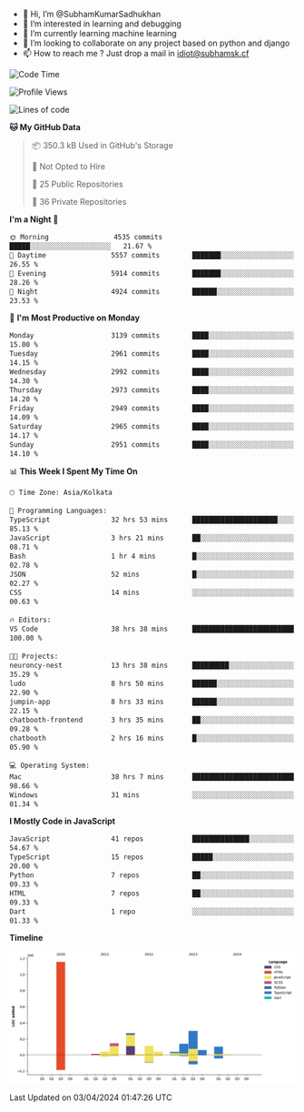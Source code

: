 - 👋 Hi, I’m @SubhamKumarSadhukhan
- 👀 I’m interested in learning and debugging
- 🌱 I’m currently learning machine learning
- 💞️ I’m looking to collaborate on any project based on python and django
- 📫 How to reach me ?
      Just drop a mail in idiot@subhamsk.cf

<!---
SubhamKumarSadhukhan/SubhamKumarSadhukhan is a ✨ special ✨ repository because its `README.md` (this file) appears on your GitHub profile.
You can click the Preview link to take a look at your changes.
--->


<!--START_SECTION:waka-->
![Code Time](http://img.shields.io/badge/Code%20Time-2%2C078%20hrs%2051%20mins-blue)

![Profile Views](http://img.shields.io/badge/Profile%20Views-0-blue)

![Lines of code](https://img.shields.io/badge/From%20Hello%20World%20I%27ve%20Written-2.4%20million%20lines%20of%20code-blue)

**🐱 My GitHub Data** 

> 📦 350.3 kB Used in GitHub's Storage 
 > 
> 🚫 Not Opted to Hire
 > 
> 📜 25 Public Repositories 
 > 
> 🔑 36 Private Repositories 
 > 
**I'm a Night 🦉** 

```text
🌞 Morning                4535 commits        █████░░░░░░░░░░░░░░░░░░░░   21.67 % 
🌆 Daytime                5557 commits        ███████░░░░░░░░░░░░░░░░░░   26.55 % 
🌃 Evening                5914 commits        ███████░░░░░░░░░░░░░░░░░░   28.26 % 
🌙 Night                  4924 commits        ██████░░░░░░░░░░░░░░░░░░░   23.53 % 
```
📅 **I'm Most Productive on Monday** 

```text
Monday                   3139 commits        ████░░░░░░░░░░░░░░░░░░░░░   15.00 % 
Tuesday                  2961 commits        ████░░░░░░░░░░░░░░░░░░░░░   14.15 % 
Wednesday                2992 commits        ████░░░░░░░░░░░░░░░░░░░░░   14.30 % 
Thursday                 2973 commits        ████░░░░░░░░░░░░░░░░░░░░░   14.20 % 
Friday                   2949 commits        ████░░░░░░░░░░░░░░░░░░░░░   14.09 % 
Saturday                 2965 commits        ████░░░░░░░░░░░░░░░░░░░░░   14.17 % 
Sunday                   2951 commits        ████░░░░░░░░░░░░░░░░░░░░░   14.10 % 
```


📊 **This Week I Spent My Time On** 

```text
🕑︎ Time Zone: Asia/Kolkata

💬 Programming Languages: 
TypeScript               32 hrs 53 mins      █████████████████████░░░░   85.13 % 
JavaScript               3 hrs 21 mins       ██░░░░░░░░░░░░░░░░░░░░░░░   08.71 % 
Bash                     1 hr 4 mins         █░░░░░░░░░░░░░░░░░░░░░░░░   02.78 % 
JSON                     52 mins             █░░░░░░░░░░░░░░░░░░░░░░░░   02.27 % 
CSS                      14 mins             ░░░░░░░░░░░░░░░░░░░░░░░░░   00.63 % 

🔥 Editors: 
VS Code                  38 hrs 38 mins      █████████████████████████   100.00 % 

🐱‍💻 Projects: 
neuroncy-nest            13 hrs 38 mins      █████████░░░░░░░░░░░░░░░░   35.29 % 
ludo                     8 hrs 50 mins       ██████░░░░░░░░░░░░░░░░░░░   22.90 % 
jumpin-app               8 hrs 33 mins       ██████░░░░░░░░░░░░░░░░░░░   22.15 % 
chatbooth-frontend       3 hrs 35 mins       ██░░░░░░░░░░░░░░░░░░░░░░░   09.28 % 
chatbooth                2 hrs 16 mins       █░░░░░░░░░░░░░░░░░░░░░░░░   05.90 % 

💻 Operating System: 
Mac                      38 hrs 7 mins       █████████████████████████   98.66 % 
Windows                  31 mins             ░░░░░░░░░░░░░░░░░░░░░░░░░   01.34 % 
```

**I Mostly Code in JavaScript** 

```text
JavaScript               41 repos            ██████████████░░░░░░░░░░░   54.67 % 
TypeScript               15 repos            █████░░░░░░░░░░░░░░░░░░░░   20.00 % 
Python                   7 repos             ██░░░░░░░░░░░░░░░░░░░░░░░   09.33 % 
HTML                     7 repos             ██░░░░░░░░░░░░░░░░░░░░░░░   09.33 % 
Dart                     1 repo              ░░░░░░░░░░░░░░░░░░░░░░░░░   01.33 % 
```



**Timeline**

![Lines of Code chart](https://raw.githubusercontent.com/SubhamKumarSadhukhan/SubhamKumarSadhukhan/main/assets/bar_graph.png)


 Last Updated on 03/04/2024 01:47:26 UTC
<!--END_SECTION:waka-->
